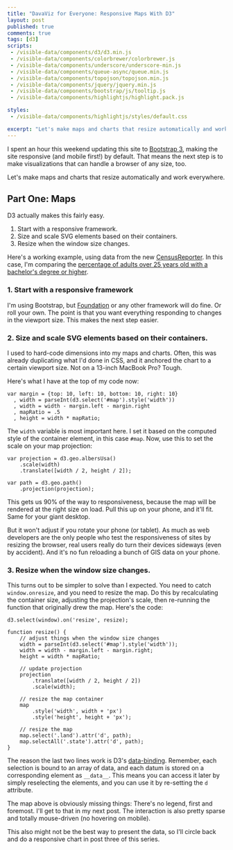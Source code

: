 ```yaml
---
title: "DavaViz for Everyone: Responsive Maps With D3"
layout: post
published: true
comments: true
tags: [d3]
scripts:
 - /visible-data/components/d3/d3.min.js
 - /visible-data/components/colorbrewer/colorbrewer.js
 - /visible-data/components/underscore/underscore-min.js
 - /visible-data/components/queue-async/queue.min.js
 - /visible-data/components/topojson/topojson.min.js
 - /visible-data/components/jquery/jquery.min.js
 - /visible-data/components/bootstrap/js/tooltip.js
 - /visible-data/components/highlightjs/highlight.pack.js

styles:
 - /visible-data/components/highlightjs/styles/default.css

excerpt: "Let's make maps and charts that resize automatically and work everywhere."
---
```


<style type="text/css">
path.land {
	fill: #eee;
	stroke: #ddd;
}

path.state {
	stroke: #eee;
	stroke-width: 1.5;
}
</style>

I spent an hour this weekend updating this site to [Bootstrap 3](http://getbootstrap.com/), making the site responsive (and mobile first!) by default. That means the next step is to make visualizations that can handle a browser of any size, too.

Let's make maps and charts that resize automatically and work everywhere.

## Part One: Maps ##

D3 actually makes this fairly easy.

1. Start with a responsive framework.
2. Size and scale SVG elements based on their containers.
3. Resize when the window size changes.

Here's a working example, using data from the new [CensusReporter](http://beta.censusreporter.org/). In this case, I'm comparing the [percentage of adults over 25 years old with a bachelor's degree or higher](http://beta.censusreporter.org/compare/01000US/040/table/?release=acs2011_1yr&table=B15003).

<div id="map"></div>

### 1. Start with a responsive framework ###

I'm using Bootstrap, but [Foundation](http://foundation.zurb.com/) or any other framework will do fine. Or roll your own. The point is that you want everything responding to changes in the viewport size. This makes the next step easier.

### 2. Size and scale SVG elements based on their containers. ###

I used to hard-code dimensions into my maps and charts. Often, this was already duplicating what I'd done in CSS, and it anchored the chart to a certain viewport size. Not on a 13-inch MacBook Pro? Tough.

Here's what I have at the top of my code now:

	var margin = {top: 10, left: 10, bottom: 10, right: 10}
	  , width = parseInt(d3.select('#map').style('width'))
	  , width = width - margin.left - margin.right
	  , mapRatio = .5
	  , height = width * mapRatio;

The `width` variable is most important here. I set it based on the computed style of the container element, in this case `#map`. Now, use this to set the scale on your map projection:

	var projection = d3.geo.albersUsa()
	    .scale(width)
	    .translate([width / 2, height / 2]);

	var path = d3.geo.path()
	    .projection(projection);

This gets us 90% of the way to responsiveness, because the map will be rendered at the right size on load. Pull this up on your phone, and it'll fit. Same for your giant desktop.

But it won't adjust if you rotate your phone (or tablet). As much as web developers are the only people who test the responsiveness of sites by resizing the browser, real users really do turn their devices sideways (even by accident). And it's no fun reloading a bunch of GIS data on your phone.

### 3. Resize when the window size changes. ###

This turns out to be simpler to solve than I expected. You need to catch `window.onresize`, and you need to resize the map. Do this by recalculating the container size, adjusting the projection's scale, then re-running the function that originally drew the map. Here's the code:

	d3.select(window).on('resize', resize);

	function resize() {
	    // adjust things when the window size changes
	    width = parseInt(d3.select('#map').style('width'));
	    width = width - margin.left - margin.right;
	    height = width * mapRatio;

	    // update projection
	    projection
	        .translate([width / 2, height / 2])
	        .scale(width);

	    // resize the map container
	    map
	        .style('width', width + 'px')
	        .style('height', height + 'px');

	    // resize the map
	    map.select('.land').attr('d', path);
	    map.selectAll('.state').attr('d', path);
	}

The reason the last two lines work is D3's [data-binding](http://bost.ocks.org/mike/join/). Remember, each selection is bound to an array of data, and each datum is stored on a corresponding element as `__data__`. This means you can access it later by simply reselecting the elements, and you can use it by re-setting the `d` attribute.

The map above is obviously missing things: There's no legend, first and foremost. I'll get to that in my next post. The interaction is also pretty sparse and totally mouse-driven (no hovering on mobile).

This also might not be the best way to present the data, so I'll circle back and do a responsive chart in post three of this series.

<script type="x-jst" id="tooltip-template">
<h5><%= Name %></h5>
<p><%= formats.percent(percent) %> have a BA degree or higher.</p>
</script>

<script type="text/javascript">
var urls = {
	us: "/visible-data/data/us.json",
	data: "/visible-data/data/census/bachelors-degrees.csv"
};

var margin = {top: 10, left: 10, bottom: 10, right: 10}
  , width = parseInt(d3.select('#map').style('width'))
  , width = width - margin.left - margin.right
  , mapRatio = .5
  , height = width * mapRatio;

var formats = {
	percent: d3.format('%')
};

// projection and path setup
var projection = d3.geo.albersUsa()
    .scale(width)
    .translate([width / 2, height / 2]);

var path = d3.geo.path()
    .projection(projection);

// scales and axes
var colors = d3.scale.quantize()
	.range(colorbrewer.Greens[7]);

// make a map
var map = d3.select('#map').append('svg')
    .style('height', height + 'px')
    .style('width', width + 'px');

// queue and render
queue()
	.defer(d3.json, urls.us)
	.defer(d3.csv, urls.data)
	.await(render);

// catch the resize
d3.select(window).on('resize', resize);

// template, for later
var template = _.template(d3.select('#tooltip-template').html());

function render(err, us, data) {

	var land = topojson.mesh(us, us.objects.land)
	  , states = topojson.feature(us, us.objects.states);

	window.us = us;

	data = window.data = _(data).chain().map(function(d) {
		d.Total = +d.Total;
		d["Bachelor's degree"] = +d["Bachelor's degree"];
		d.percent = d["Bachelor's degree"] / d.Total;
		return [d.Name, d];
	}).object().value();

	colors.domain([
		0, 
		d3.max(d3.values(data), function(d) { return d.percent; })
	]);

	map.append('path')
		.datum(land)
		.attr('class', 'land')
		.attr('d', path);

	var states = map.selectAll('path.state')
	    .data(states.features)
	  .enter().append('path')
	    .attr('class', 'state')
	    .attr('id', function(d) { 
	    	return d.properties.name.toLowerCase().replace(/\s/g, '-'); 
	    })
	    .attr('d', path)
	    .style('fill', function(d) {
	    	var name = d.properties.name
	    	  , value = data[name] ? data[name].percent : null;

	    	return colors(value);
	    });

	states.on('mouseover', tooltipShow)
		.on('mouseout', tooltipHide);

}

function resize() {
    // adjust things when the window size changes
    width = parseInt(d3.select('#map').style('width'));
    width = width - margin.left - margin.right;
    height = width * mapRatio;

    // update projection
    projection
        .translate([width / 2, height / 2])
        .scale(width);

    // resize the map container
    map
        .style('width', width + 'px')
        .style('height', height + 'px');

    // resize the map
    map.select('.land').attr('d', path);
    map.selectAll('.state').attr('d', path);
}

function tooltipShow(d, i) {
	var datum = data[d.properties.name];
	if (!datum) return;

	datum.formats = formats;

	$(this).tooltip({
		title: template(datum),
		html: true,
		container: map.node().parentNode,
		placement: 'auto'
	}).tooltip('show');
}

function tooltipHide(d, i) {
	$(this).tooltip('hide');
}

// highlight my code blocks
d3.selectAll('pre code').each(function() {
	var code = d3.select(this)
	  , highlight = hljs.highlight('javascript', code.html());

	code.html(highlight.value);
});

</script>
